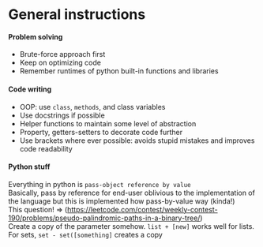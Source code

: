 # General instructions

#### Problem solving
* Brute-force approach first
* Keep on optimizing code
* Remember runtimes of python built-in functions and libraries

#### Code writing
* OOP: use `class`, `methods`, and class variables
* Use docstrings if possible
* Helper functions to maintain some level of abstraction
* Property, getters-setters to decorate code further
* Use brackets where ever possible: avoids stupid mistakes and improves code readability

#### Python stuff
Everything in python is `pass-object reference by value` <br />
Basically, pass by reference for end-user oblivious to the implementation of the language but this is implemented how pass-by-value way (kinda!)<br />
This question! => (https://leetcode.com/contest/weekly-contest-190/problems/pseudo-palindromic-paths-in-a-binary-tree/) <br />
Create a copy of the parameter somehow. `list + [new]` works well for lists. <br />
For sets, `set - set([something]` creates a copy
